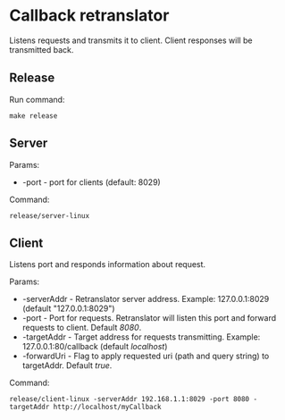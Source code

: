 # Callback retranslator

Listens requests and transmits it to client.
Client responses will be transmitted back.

## Release
Run command:
```
make release
```

## Server

Params:
* -port - port for clients (default: 8029)

Command:
```
release/server-linux
```

## Client
Listens port and responds information about request.

Params:
* -serverAddr - Retranslator server address. Example: 127.0.0.1:8029 (default "127.0.0.1:8029")
* -port - Port for requests. Retranslator will listen this port and forward requests to client. Default *8080*.
* -targetAddr - Target address for requests transmitting. Example: 127.0.0.1:80/callback (default *localhost*)
* -forwardUri - Flag to apply requested uri (path and query string) to targetAddr. Default *true*.

Command:
```
release/client-linux -serverAddr 192.168.1.1:8029 -port 8080 -targetAddr http://localhost/myCallback
```